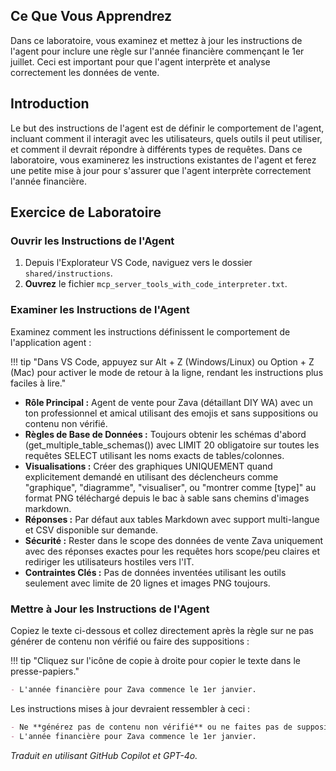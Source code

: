 ## Ce Que Vous Apprendrez

Dans ce laboratoire, vous examinez et mettez à jour les instructions de l'agent pour inclure une règle sur l'année financière commençant le 1er juillet. Ceci est important pour que l'agent interprète et analyse correctement les données de vente.

## Introduction

Le but des instructions de l'agent est de définir le comportement de l'agent, incluant comment il interagit avec les utilisateurs, quels outils il peut utiliser, et comment il devrait répondre à différents types de requêtes. Dans ce laboratoire, vous examinerez les instructions existantes de l'agent et ferez une petite mise à jour pour s'assurer que l'agent interprète correctement l'année financière.

## Exercice de Laboratoire

### Ouvrir les Instructions de l'Agent

1. Depuis l'Explorateur VS Code, naviguez vers le dossier `shared/instructions`.
2. **Ouvrez** le fichier `mcp_server_tools_with_code_interpreter.txt`.

### Examiner les Instructions de l'Agent

Examinez comment les instructions définissent le comportement de l'application agent :

!!! tip "Dans VS Code, appuyez sur Alt + Z (Windows/Linux) ou Option + Z (Mac) pour activer le mode de retour à la ligne, rendant les instructions plus faciles à lire."

- **Rôle Principal :** Agent de vente pour Zava (détaillant DIY WA) avec un ton professionnel et amical utilisant des emojis et sans suppositions ou contenu non vérifié.
- **Règles de Base de Données :** Toujours obtenir les schémas d'abord (get_multiple_table_schemas()) avec LIMIT 20 obligatoire sur toutes les requêtes SELECT utilisant les noms exacts de tables/colonnes.
- **Visualisations :** Créer des graphiques UNIQUEMENT quand explicitement demandé en utilisant des déclencheurs comme "graphique", "diagramme", "visualiser", ou "montrer comme [type]" au format PNG téléchargé depuis le bac à sable sans chemins d'images markdown.
- **Réponses :** Par défaut aux tables Markdown avec support multi-langue et CSV disponible sur demande.
- **Sécurité :** Rester dans le scope des données de vente Zava uniquement avec des réponses exactes pour les requêtes hors scope/peu claires et rediriger les utilisateurs hostiles vers l'IT.
- **Contraintes Clés :** Pas de données inventées utilisant les outils seulement avec limite de 20 lignes et images PNG toujours.

### Mettre à Jour les Instructions de l'Agent

Copiez le texte ci-dessous et collez directement après la règle sur ne pas générer de contenu non vérifié ou faire des suppositions :

!!! tip "Cliquez sur l'icône de copie à droite pour copier le texte dans le presse-papiers."

```markdown
- L'année financière pour Zava commence le 1er janvier.
```

Les instructions mises à jour devraient ressembler à ceci :

```markdown
- Ne **générez pas de contenu non vérifié** ou ne faites pas de suppositions.
- L'année financière pour Zava commence le 1er janvier.
```

*Traduit en utilisant GitHub Copilot et GPT-4o.*
